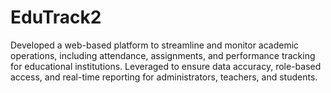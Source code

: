 # EduTrack2

Developed a web-based platform to streamline and monitor academic operations, including attendance, assignments, and performance tracking for educational institutions. Leveraged to ensure data accuracy, role-based access, and real-time reporting for administrators, teachers, and students.
